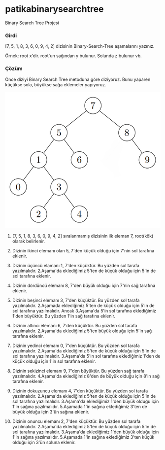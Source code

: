 # patikabinarysearchtree
Binary Search Tree Projesi

### Girdi
[7, 5, 1, 8, 3, 6, 0, 9, 4, 2] dizisinin Binary-Search-Tree aşamalarını yazınız.

Örnek: root x'dir. root'un sağından y bulunur. Solunda z bulunur vb.

### Çözüm

Önce diziyi Binary Search Tree metoduna göre diziyoruz. Bunu yaparen küçükse sola, büyükse sağa eklemeler yapıyoruz.

![Dizi](https://raw.githubusercontent.com/melisaesenn/Patika/main/Veri%20Analizi%20Patikası/Veri%20Yapıları%20ve%20Algoritmalar/binarysearchtree.png)


1. [7, 5, 1, 8, 3, 6, 0, 9, 4, 2] sıralanmamış dizisinin ilk eleman 7, root(kök) olarak belirlenir.

2. Dizinin ikinci elemanı olan 5, 7'den küçük olduğu için 7'nin sol tarafına eklenir.

3. Dizinin üçüncü elamanı 1, 7'den küçüktür. Bu yüzden sol tarafa yazılmalıdır. 2.Aşama'da eklediğimiz 5'ten de küçük olduğu için 5'in de sol tarafına eklenir.

4.  Dizinin dördüncü elemanı 8, 7'den büyük olduğu için 7'nin sağ tarafına eklenir.

5. Dizinin beşinci elemanı 3, 7'den küçüktür. Bu yüzden sol tarafa yazılmalıdır. 2.Aşamada eklediğimiz 5'ten de küçük olduğu için 5'in de sol tarafına yazılmalıdır. Ancak 3.Aşama'da 5'in sol tarafına eklediğimiz 1'den büyüktür. Bu yüzden 1'in sağ tarafına eklenir.

6. Dizinin altıncı elemanı 6, 7'den küçüktür. Bu yüzden sol tarafa yazılmalıdır. 2.Aşama'da eklediğimiz 5'ten büyük olduğu için 5'in sağ tarafına eklenir.

7. Dizinin yedinci elemanı 0, 7'den küçüktür. Bu yüzden sol tarafa yazılmalıdır. 2.Aşama'da eklediğimiz 5'ten de küçük olduğu için 5'in de sol tarafına yazılmalıdır. 3.Aşama'da 5'in sol tarafına eklediğimiz 1'den de küçük olduğu için 1'in sol tarafına eklenir.

8. Dizinin sekizinci elemanı 9, 7'den büyüktür. Bu yüzden sağ tarafa yazılmalıdır. 4.Aşama'da eklediğimiz 8'den de büyük olduğu için 8'in sağ tarafına eklenir.

9. Dizinin dokuzuncu elemanı 4, 7'den küçüktür. Bu yüzden sol tarafa yazılmalıdır. 2.Aşama'da eklediğimiz 5'ten de küçük olduğu için 5'in de sol tarafına yazılmalıdır. 3.Aşama'da eklediğimiz 1'den büyük olduğu için 1'in sağına yazılmalıdır. 5.Aşamada 1'in sağına eklediğimiz 3'ten de büyük olduğu için 3'ün sağına eklenir.

10. Dizinin onuncu elemanı 2, 7'den küçüktür. Bu yüzden sol tarafa yazılmalıdır. 2.Aşama'da eklediğimiz 5'ten de küçük olduğu için 5'in de sol tarafına yazılmalıdır. 3.Aşama'da eklediğimiz 1'den büyük olduğu için 1'in sağına yazılmalıdır. 5.Aşamada 1'in sağına eklediğimiz 3'ten küçük olduğu için 3'ün soluna eklenir.